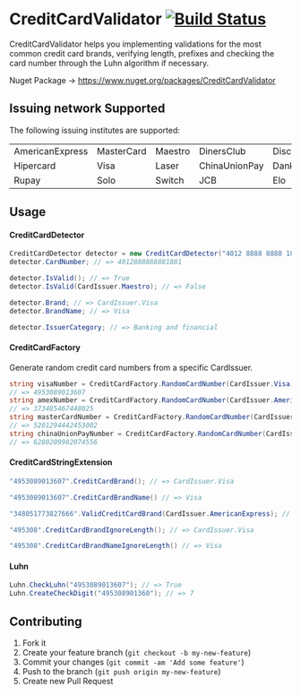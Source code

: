 # CreditCardValidator [![Build Status](https://travis-ci.org/gustavofrizzo/CreditCardValidator.svg?branch=master)](https://travis-ci.org/gustavofrizzo/CreditCardValidator)

CreditCardValidator helps you implementing validations for the most common credit card brands, verifying length, prefixes and checking the card number through the Luhn algorithm if necessary.

Nuget Package -> https://www.nuget.org/packages/CreditCardValidator

## Issuing network Supported 

The following issuing institutes are supported:

<table>
<tr>
<td>AmericanExpress</td> <td>MasterCard</td> <td>Maestro</td> <td>DinersClub</td> <td>Discover</td> 
</tr>
<tr>
<td>Hipercard</td> <td>Visa</td>  <td>Laser</td> <td>ChinaUnionPay</td> <td>Dankort</td> 
</tr>
<tr>
<td>Rupay</td> <td>Solo</td> <td>Switch</td> <td>JCB</td> <td>Elo</td>
</tr>
</table>

## Usage

#### CreditCardDetector

```csharp
CreditCardDetector detector = new CreditCardDetector("4012 8888 8888 1881");
detector.CardNumber; // => 4012888888881881

detector.IsValid(); // => True
detector.IsValid(CardIssuer.Maestro); // => False

detector.Brand; // => CardIssuer.Visa
detector.BrandName; // => Visa

detector.IssuerCategory; // => Banking and financial
```

#### CreditCardFactory

Generate random credit card numbers from a specific CardIssuer.

```csharp
string visaNumber = CreditCardFactory.RandomCardNumber(CardIssuer.Visa);
// => 4953089013607
string amexNumber = CreditCardFactory.RandomCardNumber(CardIssuer.AmericanExpress);
// => 373485467448025
string masterCardNumber = CreditCardFactory.RandomCardNumber(CardIssuer.MasterCard);
// => 5201294442453002
string chinaUnionPayNumber = CreditCardFactory.RandomCardNumber(CardIssuer.ChinaUnionPay);
// => 6280209982074556
```

#### CreditCardStringExtension

```csharp
"4953089013607".CreditCardBrand(); // => CardIssuer.Visa

"4953089013607".CreditCardBrandName() // => Visa

"348051773827666".ValidCreditCardBrand(CardIssuer.AmericanExpress); // => True

"495308".CreditCardBrandIgnoreLength(); // => CardIssuer.Visa

"495308".CreditCardBrandNameIgnoreLength() // => Visa
```
#### Luhn

```csharp
Luhn.CheckLuhn("4953089013607"); // => True
Luhn.CreateCheckDigit("495308901360"); // => 7
```

## Contributing

1. Fork it
2. Create your feature branch (`git checkout -b my-new-feature`)
3. Commit your changes (`git commit -am 'Add some feature'`)
4. Push to the branch (`git push origin my-new-feature`)
5. Create new Pull Request
